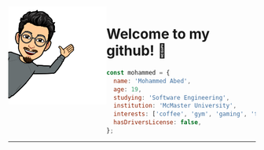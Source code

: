 <img align="left" src="/hello.PNG" width="200" height="200" /> 

# Welcome to my github! 👋 #

```javascript
const mohammed = {
  name: 'Mohammed Abed',
  age: 19,
  studying: 'Software Engineering',
  institution: 'McMaster University',
  interests: ['coffee', 'gym', 'gaming', 'food'],
  hasDriversLicense: false,
};
```

---
<!--


- 🔭 I’m currently working on ...
- 🌱 I’m currently learning ...
- 👯 I’m looking to collaborate on ...
- 🤔 I’m looking for help with ...
- 💬 Ask me about ...
- 📫 How to reach me: ...
- 😄 Pronouns: ...
- ⚡ Fun fact: ...
-->

